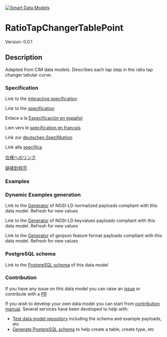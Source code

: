 [![Smart Data Models](https://smartdatamodels.org/wp-content/uploads/2022/01/SmartDataModels_logo.png "Logo")](https://smartdatamodels.org)
# RatioTapChangerTablePoint
Version: 0.0.1

## Description 

Adapted from CIM data models. Describes each tap step in the ratio tap changer tabular curve.
### Specification

Link to the [interactive specification](https://swagger.lab.fiware.org/?url=https://smart-data-models.github.io/dataModel.EnergyCIM/RatioTapChangerTablePoint/swagger.yaml)

Link to the [specification](https://github.com/smart-data-models/dataModel.EnergyCIM/blob/master/RatioTapChangerTablePoint/doc/spec.md)

Enlace a la [Especificación en español](https://github.com/smart-data-models/dataModel.EnergyCIM/blob/master/RatioTapChangerTablePoint/doc/spec_ES.md)

Lien vers le [spécification en français](https://github.com/smart-data-models/dataModel.EnergyCIM/blob/master/RatioTapChangerTablePoint/doc/spec_FR.md)

Link zur [deutschen Spezifikation](https://github.com/smart-data-models/dataModel.EnergyCIM/blob/master/RatioTapChangerTablePoint/doc/spec_DE.md)

Link alla [specifica](https://github.com/smart-data-models/dataModel.EnergyCIM/blob/master/RatioTapChangerTablePoint/doc/spec_IT.md)

[仕様へのリンク](https://github.com/smart-data-models/dataModel.EnergyCIM/blob/master/RatioTapChangerTablePoint/doc/spec_JA.md)

[链接到规范](https://github.com/smart-data-models/dataModel.EnergyCIM/blob/master/RatioTapChangerTablePoint/doc/spec_ZH.md)
### Examples
### Dynamic Examples generation

Link to the [Generator](https://smartdatamodels.org/extra/ngsi-ld_generator.php?schemaUrl=https://raw.githubusercontent.com/smart-data-models/dataModel.EnergyCIM/master/RatioTapChangerTablePoint/schema.json&email=info@smartdatamodels.org) of NGSI-LD normalized payloads compliant with this data model. Refresh for new values

Link to the [Generator](https://smartdatamodels.org/extra/ngsi-ld_generator_keyvalues.php?schemaUrl=https://raw.githubusercontent.com/smart-data-models/dataModel.EnergyCIM/master/RatioTapChangerTablePoint/schema.json&email=info@smartdatamodels.org) of NGSI-LD keyvalues payloads compliant with this data model. Refresh for new values

Link to the [Generator](https://smartdatamodels.org/extra/geojson_features_generator.php?schemaUrl=https://raw.githubusercontent.com/smart-data-models/dataModel.EnergyCIM/master/RatioTapChangerTablePoint/schema.json&email=info@smartdatamodels.org) of geojson feature format payloads compliant with this data model. Refresh for new values
### PostgreSQL schema

Link to the [PostgreSQL schema](https://github.com/smart-data-models/dataModel.EnergyCIM/blob/master/RatioTapChangerTablePoint/schema.sql) of this data model
### Contribution

 If you have any issue on this data model you can raise an [issue](https://github.com/smart-data-models/dataModel.EnergyCIM/issues)  or contribute with a [PR](https://github.com/smart-data-models/dataModel.EnergyCIM/pulls)

 If you wish to develop your own data model you can start from [contribution manual](https://bit.ly/contribution_manual). Several services have been developed to help with: 
 - [Test data model repository](https://smartdatamodels.org/index.php/data-models-contribution-api/) including the schema and example payloads, etc
 - [Generate PostgreSQL schema](https://smartdatamodels.org/index.php/sql-service/) to help create a table, create type, etc